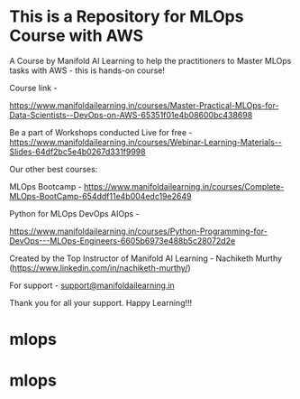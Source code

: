 # This is a Repository for MLOps Course with AWS 
A Course by Manifold AI Learning to help the practitioners to Master MLOps tasks with AWS - this is hands-on course!

Course link - 

https://www.manifoldailearning.in/courses/Master-Practical-MLOps-for-Data-Scientists--DevOps-on-AWS-65351f01e4b08600bc438698

Be a part of Workshops conducted Live for free - 
https://www.manifoldailearning.in/courses/Webinar-Learning-Materials--Slides-64df2bc5e4b0267d331f9998


Our other best courses:

MLOps Bootcamp - https://www.manifoldailearning.in/courses/Complete-MLOps-BootCamp-654ddf11e4b004edc19e2649

Python for MLOps DevOps AIOps -

 https://www.manifoldailearning.in/courses/Python-Programming-for-DevOps---MLOps-Engineers-6605b6973e488b5c28072d2e

Created by the Top Instructor of Manifold AI Learning - Nachiketh Murthy (https://www.linkedin.com/in/nachiketh-murthy/)

For support - support@manifoldailearning.in

Thank you for all your support. Happy Learning!!!
# mlops
# mlops
